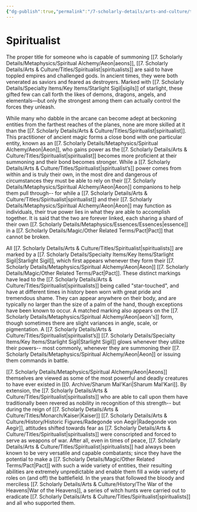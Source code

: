 ```yaml
---
{"dg-publish":true,"permalink":"/7-scholarly-details/arts-and-culture/titles/spiritualist/","noteIcon":""}
---
```


# Spiritualist

The proper title for someone who is capable of summoning [[7. Scholarly Details/Metaphysics/Spiritual Alchemy/Aeon\|aeons]], [[7. Scholarly Details/Arts & Culture/Titles/Spiritualist\|spiritualists]] are said to have toppled empires and challenged gods. In ancient times, they were both venerated as saviors and feared as destroyers. Marked with [[7. Scholarly Details/Specialty Items/Key Items/Starlight Sigil\|sigils]] of starlight, these gifted few can call forth the likes of demons, dragons, angels, and elementals—but only the strongest among them can actually control the forces they unleash.

While many who dabble in the arcane can become adept at beckoning entities from the farthest reaches of the planes, none are more skilled at it than the [[7. Scholarly Details/Arts & Culture/Titles/Spiritualist\|spiritualist]]. This practitioner of ancient magic forms a close bond with one particular entity, known as an [[7. Scholarly Details/Metaphysics/Spiritual Alchemy/Aeon\|Aeon]], who gains power as the [[7. Scholarly Details/Arts & Culture/Titles/Spiritualist\|spiritualist]] becomes more proficient at their summoning and their bond becomes stronger. While a [[7. Scholarly Details/Arts & Culture/Titles/Spiritualist\|spiritualist’s]] power comes from within and is truly their own, in the most dire and dangerous of circumstances they must be able to rely on their [[7. Scholarly Details/Metaphysics/Spiritual Alchemy/Aeon\|Aeon]] companions to help them pull through-- for while a [[7. Scholarly Details/Arts & Culture/Titles/Spiritualist\|spiritualist]] and their [[7. Scholarly Details/Metaphysics/Spiritual Alchemy/Aeon\|Aeon]] may function as individuals, their true power lies in what they are able to accomplish together. It is said that the two are forever linked, each sharing a shard of their own [[7. Scholarly Details/Metaphysics/Essences/Essences\|essence]] in a [[7. Scholarly Details/Magic/Other Related Terms/Pact\|Pact]] that cannot be broken. 

All [[7. Scholarly Details/Arts & Culture/Titles/Spiritualist\|spiritualists]] are marked by a [[7. Scholarly Details/Specialty Items/Key Items/Starlight Sigil\|Starlight Sigil]], which first appears whenever they form their [[7. Scholarly Details/Metaphysics/Spiritual Alchemy/Aeon\|Aeon]] [[7. Scholarly Details/Magic/Other Related Terms/Pact\|Pact]]. These distinct markings have lead to the [[7. Scholarly Details/Arts & Culture/Titles/Spiritualist\|spiritualists]] being called "star-touched", and have at different times in history been worn with great pride and tremendous shame. They can appear anywhere on their body, and are typically no larger than the size of a palm of the hand, though exceptions have been known to occur. A matched marking also appears on the [[7. Scholarly Details/Metaphysics/Spiritual Alchemy/Aeon\|aeon's]] form, though sometimes there are slight variances in angle, scale, or pigmentation. A [[7. Scholarly Details/Arts & Culture/Titles/Spiritualist\|spiritualist’s]] [[7. Scholarly Details/Specialty Items/Key Items/Starlight Sigil\|Starlight Sigil]] glows whenever they utilize their powers-- most commonly, whenever they are summoning their [[7. Scholarly Details/Metaphysics/Spiritual Alchemy/Aeon\|Aeon]] or issuing them commands in battle. 

[[7. Scholarly Details/Metaphysics/Spiritual Alchemy/Aeon\|Aeons]] themselves are viewed as some of the most powerful and deadly creatures to have ever existed in [[0. Archive/Sharum Mal'Kari\|Sharum Mal'Kari]]. By extension, the [[7. Scholarly Details/Arts & Culture/Titles/Spiritualist\|spiritualists]] who are able to call upon them have traditionally been revered as nobility in recognition of this strength-- but during the reign of [[7. Scholarly Details/Arts & Culture/Titles/Monarch/Kaiser\|Kaiser]] [[7. Scholarly Details/Arts & Culture/History/Historic Figures/Radegonde von Aegir\|Radegonde von Aegir]], attitudes shifted towards fear as [[7. Scholarly Details/Arts & Culture/Titles/Spiritualist\|spiritualists]] were conscripted and forced to serve as weapons of war. After all, even in times of peace, [[7. Scholarly Details/Arts & Culture/Titles/Spiritualist\|spiritualists]] had always been known to be very versatile and capable combatants; since they have the potential to make a [[7. Scholarly Details/Magic/Other Related Terms/Pact\|Pact]] with such a wide variety of entities, their resulting abilities are extremely unpredictable and enable them fill a wide variety of roles on (and off) the battlefield. In the years that followed the bloody and merciless [[7. Scholarly Details/Arts & Culture/History/The War of the Heavens\|War of the Heavens]], a series of witch hunts were carried out to eradicate [[7. Scholarly Details/Arts & Culture/Titles/Spiritualist\|spiritualists]] and all who supported them. 